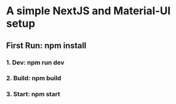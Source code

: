 # A simple NextJS and Material-UI setup
## First Run: npm install
### 1. Dev: npm run dev
### 2. Build: npm build
### 3. Start: npm start

